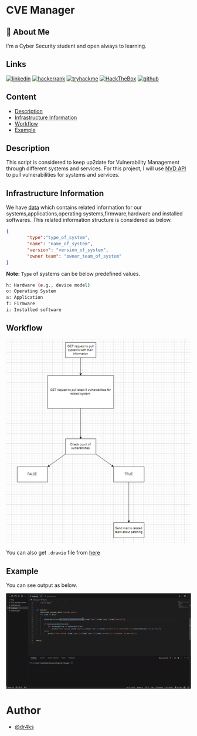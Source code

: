 # CVE Manager

## 🚀 About Me
I'm a Cyber Security student and open always to learning.

## Links

[![linkedin](https://img.shields.io/badge/linkedin-0A66C2?style=for-the-badge&logo=linkedin&logoColor=white)](https://www.linkedin.com/in/Dr4ks/)
[![hackerrank](https://img.shields.io/badge/HackerRank-2EC866?style=for-the-badge&logo=hackerrank&logoColor=white)](https://www.hackerrank.com/Dr4ks)
[![tryhackme](https://img.shields.io/badge/tryhackme-1DB954?style=for-the-badge&logo=tryhackme&logoColor=white)](https://tryhackme.com/p/Dr4ks)
[![HackTheBox](https://img.shields.io/badge/HackTheBox-2DC3E8?style=for-the-badge&logo=hackthebox&logoColor=green)](https://app.hackthebox.com/profile/1037035)
[![github](https://img.shields.io/badge/GitHub-100000?style=for-the-badge&logo=github&logoColor=white)](https://github.com/Dr4ks)

## Content
- [Description](#description)
- [Infrastructure Information](#infrastructure-information)
- [Workflow](#workflow)
- [Example](#example)



## Description

This script is considered to keep up2date for Vulnerability Management through different systems and services. For this project, I will use [NVD API](https://nvd.nist.gov/developers/vulnerabilities) to pull vulnerabilities for systems and services.


## Infrastructure Information

We have [data](systems.json) which contains related information for our systems,applications,operating systems,firmware,hardware and installed softwares.
This related information structure is considered as below.
```json
{
        "type":"type_of_system",
        "name": "name_of_system",
        "version": "version_of_system",
        "owner team": "owner_team_of_system" 
}
```

**Note:** `Type` of systems can be below predefined values.
```bash
h: Hardware (e.g., device model)
o: Operating System
a: Application
f: Firmware
i: Installed software
```

## Workflow

![alt text](img/image.png)

You can also get `.drawio` file from [here](CVE_Manager.drawio)


## Example

You can see output as below.

![alt text](img/video.gif)


# Author
- [@dr4ks](https://github.com/Dr4ks)
